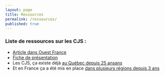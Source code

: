 ```yaml
---
layout: page
title: Ressources
permalink: /ressources/
published: true
---
```



### Liste de ressources sur les CJS :
 - [Article dans Ouest France](http://www.entreprises.ouest-france.fr/article/mayenneseize-jeunes-creent-leur-entreprise-pour-lete-08-07-2014-152837)
 - [Fiche de présentation](https://docs.google.com/a/okarina.coop/document/d/1ufPv8NKs3GbtODRnvZoSqAgk5qLPp_4IE7o7Z5PLf5c/edit)
- Les CJS, ça existe déjà [au Québec depuis 25 ansans](http://www.reseau.coop/cjs/sections/index.php)
- Et en France ça a été mis en place [dans plusieurs régions depuis 3 ans](http://www.ess-bretagne.org/actualites-rediffusees/2809-lancement-de-lexperimentation-cooperative-jeunesse-de-services-cjs-en-bretagne.html)
